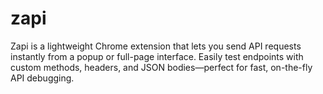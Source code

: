 # zapi
Zapi is a lightweight Chrome extension that lets you send API requests instantly from a popup or full-page interface. Easily test endpoints with custom methods, headers, and JSON bodies—perfect for fast, on-the-fly API debugging.

